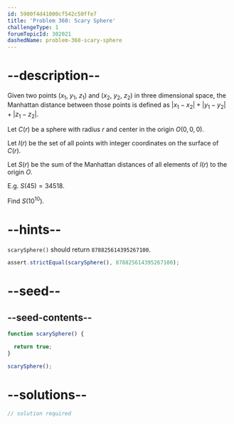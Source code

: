 ```yaml
---
id: 5900f4d41000cf542c50ffe7
title: 'Problem 360: Scary Sphere'
challengeType: 1
forumTopicId: 302021
dashedName: problem-360-scary-sphere
---
```


# --description--

Given two points ($x_1$, $y_1$, $z_1$) and ($x_2$, $y_2$, $z_2$) in three dimensional space, the Manhattan distance between those points is defined as $|x_1 - x_2| + |y_1 - y_2| + |z_1 - z_2|$.

Let $C(r)$ be a sphere with radius $r$ and center in the origin $O(0, 0, 0)$.

Let $I(r)$ be the set of all points with integer coordinates on the surface of $C(r)$.

Let $S(r)$ be the sum of the Manhattan distances of all elements of $I(r)$ to the origin $O$.

E.g. $S(45)=34518$.

Find $S({10}^{10})$.

# --hints--

`scarySphere()` should return `878825614395267100`.

```js
assert.strictEqual(scarySphere(), 878825614395267100);
```

# --seed--

## --seed-contents--

```js
function scarySphere() {

  return true;
}

scarySphere();
```

# --solutions--

```js
// solution required
```
